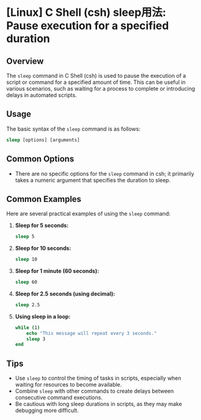 # [Linux] C Shell (csh) sleep用法: Pause execution for a specified duration

## Overview
The `sleep` command in C Shell (csh) is used to pause the execution of a script or command for a specified amount of time. This can be useful in various scenarios, such as waiting for a process to complete or introducing delays in automated scripts.

## Usage
The basic syntax of the `sleep` command is as follows:

```csh
sleep [options] [arguments]
```

## Common Options
- There are no specific options for the `sleep` command in csh; it primarily takes a numeric argument that specifies the duration to sleep.

## Common Examples
Here are several practical examples of using the `sleep` command:

1. **Sleep for 5 seconds:**
   ```csh
   sleep 5
   ```

2. **Sleep for 10 seconds:**
   ```csh
   sleep 10
   ```

3. **Sleep for 1 minute (60 seconds):**
   ```csh
   sleep 60
   ```

4. **Sleep for 2.5 seconds (using decimal):**
   ```csh
   sleep 2.5
   ```

5. **Using sleep in a loop:**
   ```csh
   while (1)
       echo "This message will repeat every 3 seconds."
       sleep 3
   end
   ```

## Tips
- Use `sleep` to control the timing of tasks in scripts, especially when waiting for resources to become available.
- Combine `sleep` with other commands to create delays between consecutive command executions.
- Be cautious with long sleep durations in scripts, as they may make debugging more difficult.